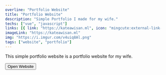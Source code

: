 ```yaml
---
overline: "Portfolio Website"
title: "Portfolio Website"
description: "Simple Portfolio I made for my wife."
techs: ["vue", "javascript"]
links: [{ link: "https://kateawisan.ml", icon: "mingcute:external-link-line", tooltip: "Open Link" }]
imageLink: "https://kateawisan.ml"
img: "https://i.imgur.com/v4uiq8Al.png"
tags: ["website", "portfolio"]
---
```


This simple portfolio website is a portfolio website for my wife.

<a href="https://kateawisan.ml" target="_blank">
<button class="btn">
    <span>
        <Icon name="octicon:link-external-16"></Icon>
        Open Website
    </span>
</button>
</a>
